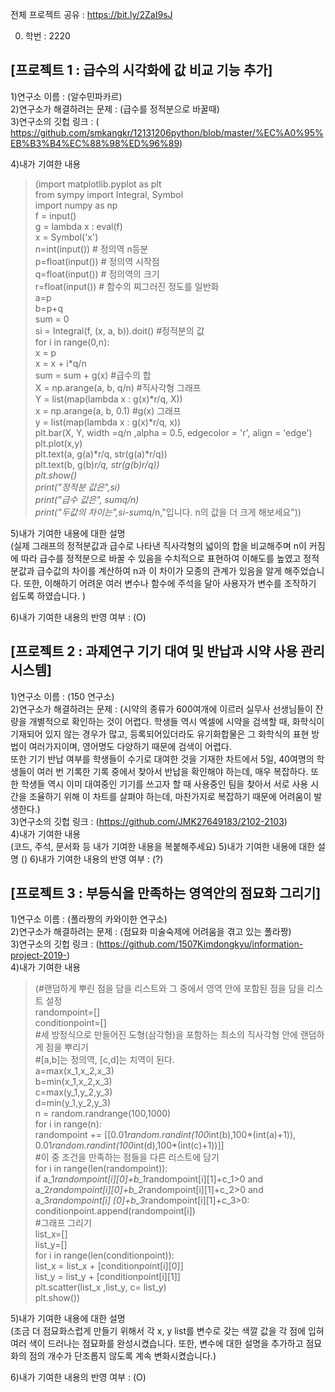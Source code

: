 전체 프로젝트 공유 : https://bit.ly/2ZaI9sJ

0. 학번 : 2220

## [프로젝트 1 : 급수의 시각화에 값 비교 기능 추가]  
1)연구소 이름 : (알수민파카르)  
2)연구소가 해결하려는 문제 : (급수를 정적분으로 바꿀때)  
3)연구소의 깃헙 링크 : (
https://github.com/smkangkr/12131206python/blob/master/%EC%A0%95%EB%B3%B4%EC%88%98%ED%96%89)


4)내가 기여한 내용  
> (import matplotlib.pyplot as plt  
from sympy import Integral, Symbol  
import numpy as np  
f = input()  
g = lambda x : eval(f)  
x = Symbol('x')  
n=int(input())   # 정의역 n등분  
p=float(input()) # 정의역 시작점  
q=float(input()) # 정의역의 크기   
r=float(input()) # 함수의 찌그러진 정도를 일반화   
a=p  
b=p+q  
sum = 0   
si = Integral(f, (x, a, b)).doit() #정적분의 값  
for i in range(0,n):  
    x = p  
    x = x + i*q/n  
    sum = sum + g(x) #급수의 합   
X = np.arange(a, b, q/n) #직사각형 그래프  
Y = list(map(lambda x : g(x)*r/q, X))  
x = np.arange(a, b, 0.1) #g(x) 그래프  
y = list(map(lambda x : g(x)*r/q, x))  
plt.bar(X, Y, width =q/n ,alpha = 0.5, edgecolor = 'r', align = 'edge')  
plt.plot(x,y)  
plt.text(a, g(a)*r/q, str(g(a)*r/q))  
plt.text(b, g(b)*r/q, str(g(b)*r/q))  
plt.show()  
print("정적분 값은",si)  
print("급수 값은", sum*q/n)  
print("두값의 차이는",si-sum*q/n,"입니다. n의 값을 더 크게 해보세요")) 


5)내가 기여한 내용에 대한 설명  
(실제 그래프의 정적분값과 급수로 나타낸 직사각형의 넓이의 합을 비교해주며 n이 커짐에 따라 급수를 정적분으로 바꿀 수 있음을 수치적으로 표현하여 이해도를 높였고 정적분값과 급수값의 차이를 계산하여 n과 이 차이가 모종의 관계가 있음을 알게 해주었습니다. 또한, 이해하기 어려운 여러 변수나 함수에 주석을 달아 사용자가 변수를 조작하기 쉽도록 하였습니다. )  


6)내가 기여한 내용의 반영 여부 : (O)  

## [프로젝트 2 : 과제연구 기기 대여 및 반납과 시약 사용 관리 시스템]  
1)연구소 이름 : (150 연구소)  
2)연구소가 해결하려는 문제 : (시약의 종류가 600여개에 이르러 실무사 선생님들이 잔량을 개별적으로 확인하는 것이 어렵다. 학생들 역시 엑셀에   시약을 검색할 때, 화학식이 기재되어 있지 않는 경우가 많고, 등록되어있더라도 유기화합물은 그 화학식의 표현 방법이 여러가지이며, 영어명도 다양하기 때문에 검색이 어렵다.   
또한 기기 반납 여부를 학생들이 수기로 대여한 것을 기재한 차트에서 5일, 40여명의 학생들이 여러 번 기록한 기록 중에서 찾아서 반납을 확인해야 하는데, 매우 복잡하다. 또한 학생들 역시 이미 대여중인 기기를 쓰고자 할 때 사용중인 팀을 찾아서 서로 사용  시간을 조율하기 위해 이 차트를 살펴야 하는데, 마찬가지로 복잡하기 때문에 어려움이 발생한다.)  
3)연구소의 깃헙 링크 : (https://github.com/JMK27649183/2102-2103)  
4)내가 기여한 내용  
(코드, 주석, 문서화 등 내가 기여한 내용을 복붙해주세요)
5)내가 기여한 내용에 대한 설명
()
6)내가 기여한 내용의 반영 여부 : (?)

## [프로젝트 3 : 부등식을 만족하는 영역안의 점묘화 그리기]  
1)연구소 이름 : (폴라짱의 카와이한 연구소)  
2)연구소가 해결하려는 문제 : (점묘화 미술숙제에 어려움을 겪고 있는 폴라짱)  
3)연구소의 깃헙 링크 : (https://github.com/1507Kimdongkyu/information-project-2019-)  
4)내가 기여한 내용  
> (#랜덤하게 뿌린 점을 담을 리스트와 그 중에서 영역 안에 포함된 점을 담을 리스트 설정  
randompoint=[]  
conditionpoint=[]  
#세 방정식으로 만들어진 도형(삼각형)을 포함하는 최소의 직사각형 안에 랜덤하게 점을 뿌리기  
#[a,b]는 정의역, [c,d]는 치역이 된다.   
a=max(x_1,x_2,x_3)  
b=min(x_1,x_2,x_3)  
c=max(y_1,y_2,y_3)  
d=min(y_1,y_2,y_3)  
n = random.randrange(100,1000)  
for i in range(n):  
    randompoint += [[0.01*random.randint(100*int(b),100*(int(a)+1)), 0.01*random.randint(100*int(d),100*(int(c)+1))]]  
#이 중 조건을 만족하는 점들을 다른 리스트에 담기  
for i in range(len(randompoint)):  
    if a_1*randompoint[i][0]+b_1*randompoint[i][1]+c_1>0 and a_2*randompoint[i][0]+b_2*randompoint[i][1]+c_2>0 and a_3*randompoint[i]       [0]+b_3*randompoint[i][1]+c_3>0:  
        conditionpoint.append(randompoint[i])  
#그래프 그리기  
list_x=[]  
list_y=[]  
for i in range(len(conditionpoint)):  
    list_x = list_x + [conditionpoint[i][0]]  
    list_y = list_y + [conditionpoint[i][1]]  
plt.scatter(list_x ,list_y, c= list_y)  
plt.show())  


5)내가 기여한 내용에 대한 설명  
(조금 더 점묘화스럽게 만들기 위해서 각 x, y list를 변수로 갖는 색깔 값을 각 점에 입혀 여러 색이 드러나는 점묘화를 완성시켰습니다. 또한, 변수에 대한 설명을 추가하고 점묘화의 점의 개수가 단조롭지 않도록 계속 변화시켰습니다.)  


6)내가 기여한 내용의 반영 여부 : (O)  
